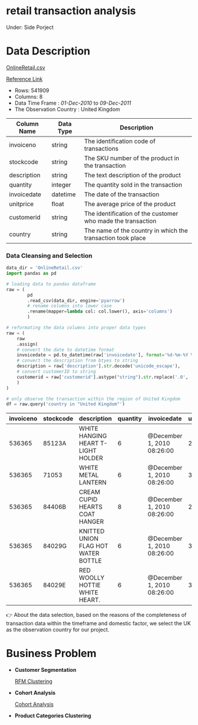 # retail transaction analysis

Under: Side Porject

# Data Description

[OnlineRetail.csv](retail%20transaction%20analysis%20a6937da9602749fda24f1b45fd245d65/OnlineRetail.csv)

[Reference Link](https://www.kaggle.com/code/kirshoff/rfm-cohort-analysis-project)

- Rows: 541909
- Columns: 8
- Data Time Frame : *01-Dec-2010* to *09-Dec-2011*
- The Observation Country : United Kingdom

| Column Name | Data Type | Description |
| --- | --- | --- |
| invoiceno | string | The identification code of transactions |
| stockcode | string | The SKU number of the product in the transaction |
| description | string | The text description of the product |
| quantity | integer | The quantity sold in the transaction |
| invoicedate | datetime | The date of the transaction |
| unitprice | float | The average price of the product |
| customerid | string | The identification of the customer who made the transaction |
| country | string | The name of the country in which the transaction took place |

### Data Cleansing and Selection

```python
data_dir = 'OnlineRetail.csv'
import pandas as pd

# loading data to pandas dataframe
raw = (
		pd
		.read_csv(data_dir, engine='pyarrow')
		# rename columns into lower case
		.rename(mapper=lambda col: col.lower(), axis='columns')
		)

# reformating the data columns into proper data types
raw = (
    raw
    .assign(
    # convert the date to datetime format
    invoicedate = pd.to_datetime(raw['invoicedate'], format='%d-%m-%Y %H:%M'),
    # convert the description from btyes to string
    description = raw['description'].str.decode('unicode_escape'),
    # convert customerID to string
    customerid = raw['customerid'].astype("string").str.replace('.0', '')
    )
)

# only observe the transaction within the region of United Kingdom
df = raw.query('country in "United Kingdom"')
```

| invoiceno | stockcode | description | quantity | invoicedate | unitprice | customerid | country |
| --- | --- | --- | --- | --- | --- | --- | --- |
| 536365 | 85123A | WHITE HANGING HEART T-LIGHT HOLDER | 6 | @December 1, 2010 08:26:00 | 2.55 | 17850 | United Kingdom |
| 536365 | 71053 | WHITE METAL LANTERN | 6 | @December 1, 2010 08:26:00 | 3.39 | 17850 | United Kingdom |
| 536365 | 84406B | CREAM CUPID HEARTS COAT HANGER | 8 | @December 1, 2010 08:26:00 | 2.75 | 17850 | United Kingdom |
| 536365 | 84029G | KNITTED UNION FLAG HOT WATER BOTTLE | 6 | @December 1, 2010 08:26:00 | 3.39 | 17850 | United Kingdom |
| 536365 | 84029E | RED WOOLLY HOTTIE WHITE HEART. | 6 | @December 1, 2010 08:26:00 | 3.39 | 17850 | United Kingdom |

<aside>
👉 About the data selection, based on the reasons of the completeness of transaction data within the timeframe and domestic factor, we select the UK as the observation country for our project.

</aside>

# Business Problem

- **Customer Segmentation**
    
    [RFM Clustering](https://www.notion.so/RFM-Clustering-391e432790e84abfa775617e6ea7b54b)
    

- **Cohort Analysis**
    
    [Cohort Analysis](https://www.notion.so/Cohort-Analysis-75c255beb26d44ce837546b0e663b13c)
    

- **Product Categories Clustering**
